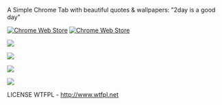 A Simple Chrome Tab with beautiful quotes & wallpapers: "2day is a good day"

[![Chrome Web Store](https://img.shields.io/chrome-web-store/stars/inclhklmomfeifhjdaajfijnhgkmfagk.svg)](https://chrome.google.com/webstore/detail/2day-is-a-good-day/inclhklmomfeifhjdaajfijnhgkmfagk)
[![Chrome Web Store](https://img.shields.io/chrome-web-store/rating-count/nimelepbpejjlbmoobocpfnjhihnpked.svg)](https://chrome.google.com/webstore/detail/2day-is-a-good-day/inclhklmomfeifhjdaajfijnhgkmfagk)

![](http://forthebadge.com/images/badges/makes-people-smile.svg)

![](http://forthebadge.com/images/badges/validated-html2.svg)

![](http://forthebadge.com/images/badges/contains-technical-debt.svg)

![](http://forthebadge.com/images/badges/winter-is-coming.svg)

LICENSE
WTFPL - http://www.wtfpl.net
